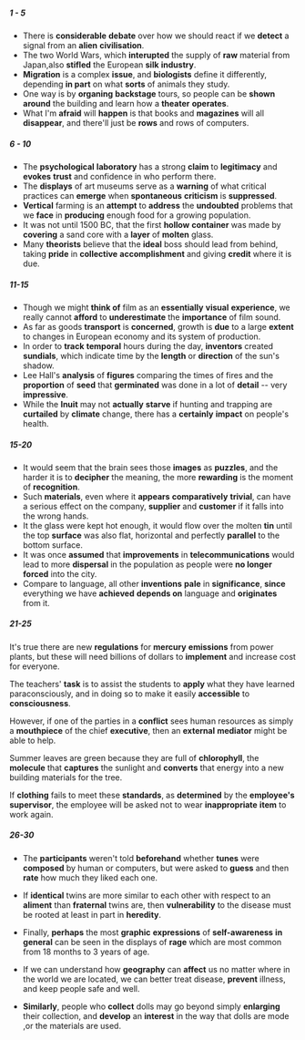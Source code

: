 ##### 1 - 5

- There is **considerable** **debate** over how we should react if we **detect** a signal from an **alien** **civilisation**.
- The two World Wars, which **interupted** the supply of **raw** material from Japan,also **stifled** the European **silk** **industry**.
- **Migration** is a complex **issue**, and **biologists** define it differently, depending **in part** on what **sorts** of animals they study.
- One way is by **organing** **backstage** tours, so people can be **shown around** the building and learn how a **theater** **operates**.
- What I'm **afraid** will **happen** is that books and **magazines** will all **disappear**, and there'll just be **rows** and rows of computers.

##### 6 - 10

- The **psychological** **laboratory** has a strong **claim** to **legitimacy** and **evokes** **trust** and confidence in who perform there.
- The **displays** of art museums serve as a **warning** of what critical practices can **emerge** when **spontaneous** **criticism** is **suppressed**.
- **Vertical** farming is an **attempt** to **address** the **undoubted** problems that we **face** in **producing** enough food for a growing population.
- It was not until 1500 BC, that the first **hollow** **container** was made by **covering** a sand core with a **layer** of **molten** glass.
- Many **theorists** believe that the **ideal** boss should lead from behind, taking **pride** in **collective** **accomplishment** and giving **credit** where it is due.

##### 11-15

- Though we might **think of** film as an **essentially** **visual** **experience**, we really cannot **afford** to **underestimate** the **importance** of film sound.
- As far as goods **transport** is **concerned**, growth is **due** to a large **extent** to changes in European economy and its system of production.
- In order to **track** **temporal** hours during the day, **inventors** created **sundials**, which indicate time by the **length** or **direction** of the sun's shadow.
- Lee Hall's **analysis** of **figures** comparing the times of fires and the **proportion** of **seed** that **germinated** was done in a lot of **detail** -- very **impressive**.
- While the **Inuit** may not **actually** **starve** if hunting and trapping are **curtailed** by **climate** change, there has a **certainly** **impact** on people's health.

##### 15-20

- It would seem that the brain sees those **images** as **puzzles**, and the harder it is to **decipher** the meaning, the more **rewarding** is the moment of **recognition**.
- Such **materials**, even where it **appears** **comparatively** **trivial**, can have a serious effect on the company, **supplier** and **customer** if it falls into the wrong hands.
- It the glass were kept hot enough, it would flow over the molten **tin** until the top **surface** was also flat, horizontal and perfectly **parallel** to the bottom surface.
- It was once **assumed** that **improvements** in **telecommunications** would lead to more **dispersal** in the population as people were **no longer** **forced** into the city.
- Compare to language, all other **inventions** **pale** in **significance**, **since** everything we have **achieved** **depends on** language and **originates** from it.

##### 21-25

It's true there are new **regulations** for **mercury** **emissions** from power plants, but these will need billions of dollars to **implement** and increase cost for everyone.

The teachers' **task** is to assist the students to **apply** what they have learned paraconsciously, and in doing so to make it easily **accessible** to **consciousness**.

However, if one of the parties in a **conflict** sees human resources as simply a **mouthpiece** of the chief **executive**, then an **external** **mediator** might be able to help.

Summer leaves are green because they are full of **chlorophyll**, the **molecule** that **captures** the sunlight and **converts** that energy into a new building materials for the tree.

If **clothing** fails to meet these **standards**, as **determined** by the **employee's** **supervisor**, the employee will be asked not to wear **inappropriate** **item** to work again.

##### 26-30

- The **participants** weren't told **beforehand** whether **tunes** were **composed** by human or computers, but were asked to **guess** and  then **rate** how much they liked each one.
- If **identical** twins are more similar to each other with respect to an **aliment** than **fraternal** twins are, then **vulnerability** to the disease must be rooted at least in part in **heredity**.

- Finally, **perhaps** the most **graphic** **expressions** of **self-awareness** **in general** can be seen in the displays of **rage** which are most common from 18 months to 3 years of age. 
- If we can understand how **geography** can **affect** us no matter where in the world we are located, we can better treat disease, **prevent** illness, and keep people safe and well.
- **Similarly**, people who **collect** dolls may go beyond simply **enlarging** their collection, and **develop** an **interest** in the way that dolls are mode ,or the materials are used.
